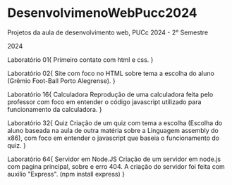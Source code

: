 # DesenvolvimenoWebPucc2024
Projetos da aula de desenvolvimento web, PUCc 2024 - 2° Semestre

2024

Laboratório 01{
    Primeiro contato com html e css.
}

Laboratório 02{
    Site com foco no HTML sobre tema a escolha do aluno (Grêmio Foot-Ball Porto Alegrense).
}

Laboratório 16{
    Calculadora
    Reprodução de uma calculadora feita pelo professor com foco em entender o código javascript utilizado para funcionamento da calculadora.
}

Laboratório 32{
    Quiz
    Criação de um quiz com tema a escolha (Escolha do aluno baseada na aula de outra matéria sobre a Linguagem assembly do x86), com foco em entender o javascript que baseia o funcionamento do quiz.
}

Laboratório 64{
    Servidor em Node.JS
    Criação de um servidor em node.js com pagina principal, sobre e erro 404.
    A criação do servidor foi feita com auxilio "Express". (npm install express)
}